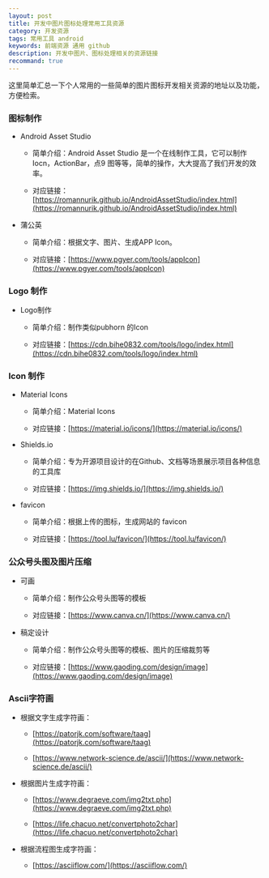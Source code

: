 ```yaml
---
layout: post
title: 开发中图片图标处理常用工具资源
category: 开发资源
tags: 常用工具 android
keywords: 前端资源 通用 github
description: 开发中图片、图标处理相关的资源链接
recommand: true
---
```


这里简单汇总一下个人常用的一些简单的图片图标开发相关资源的地址以及功能，方便检索。

### 图标制作

- Android Asset Studio

	-  简单介绍：Android Asset Studio 是一个在线制作工具，它可以制作Iocn，ActionBar，点9 图等等，简单的操作，大大提高了我们开发的效率。
	
	-  对应链接：[https://romannurik.github.io/AndroidAssetStudio/index.html](https://romannurik.github.io/AndroidAssetStudio/index.html)

- 蒲公英

	-  简单介绍：根据文字、图片、生成APP Icon。
	
	-  对应链接：[https://www.pgyer.com/tools/appIcon](https://www.pgyer.com/tools/appIcon)

### Logo 制作

- Logo制作

	-  简单介绍：制作类似pubhorn 的Icon
	
	-  对应链接：[https://cdn.bihe0832.com/tools/logo/index.html](https://cdn.bihe0832.com/tools/logo/index.html)

### Icon 制作

- Material Icons

	-  简单介绍：Material Icons
	
	-  对应链接：[https://material.io/icons/](https://material.io/icons/)

- Shields.io

	-  简单介绍：专为开源项目设计的在Github、文档等场景展示项目各种信息的工具库

	-  对应链接：[https://img.shields.io/](https://img.shields.io/)


- favicon

	-  简单介绍：根据上传的图标，生成网站的 favicon

	-  对应链接：[https://tool.lu/favicon/](https://tool.lu/favicon/)


### 公众号头图及图片压缩

- 可画

	-  简单介绍：制作公众号头图等的模板
	
	-  对应链接：[https://www.canva.cn/](https://www.canva.cn/)

- 稿定设计
	
	-  简单介绍：制作公众号头图等的模板、图片的压缩裁剪等
	
	-  对应链接：[https://www.gaoding.com/design/image](https://www.gaoding.com/design/image)


### Ascii字符画

- 根据文字生成字符画：

	- [https://patorjk.com/software/taag](https://patorjk.com/software/taag)

	- [https://www.network-science.de/ascii/](https://www.network-science.de/ascii/)

-  根据图片生成字符画：

	- [https://www.degraeve.com/img2txt.php](https://www.degraeve.com/img2txt.php)

	- [https://life.chacuo.net/convertphoto2char](https://life.chacuo.net/convertphoto2char)

-  根据流程图生成字符画：

	- [https://asciiflow.com/](https://asciiflow.com/)

